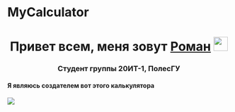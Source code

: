 # MyCalculator
<h1 align="center">Привет всем, меня зовут <a href="https://github.com/BlackSalar" target="_blank">Роман</a> 
<img src="https://github.com/blackcater/blackcater/raw/main/images/Hi.gif" height="32"/></h1>
<h3 align="center">Студент группы 20ИТ-1, ПолесГУ</h3>
<h4 align="left">Я являюсь создателем вот этого калькулятора</h4>
<img src="https://github.com/BlackSalar/MyCalculator/15a33350-9f89-4eee-b093-698fc3840479.jfif">

